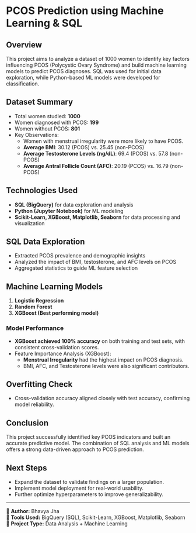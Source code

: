 # PCOS Prediction using Machine Learning & SQL

## Overview
This project aims to analyze a dataset of 1000 women to identify key factors influencing PCOS (Polycystic Ovary Syndrome) and build machine learning models to predict PCOS diagnoses. SQL was used for initial data exploration, while Python-based ML models were developed for classification.

## Dataset Summary
- Total women studied: **1000**
- Women diagnosed with PCOS: **199**
- Women without PCOS: **801**
- Key Observations:
  - Women with menstrual irregularity were more likely to have PCOS.
  - **Average BMI**: 30.12 (PCOS) vs. 25.45 (non-PCOS)
  - **Average Testosterone Levels (ng/dL)**: 69.4 (PCOS) vs. 57.8 (non-PCOS)
  - **Average Antral Follicle Count (AFC)**: 20.19 (PCOS) vs. 16.79 (non-PCOS)

## Technologies Used
- **SQL (BigQuery)** for data exploration and analysis
- **Python (Jupyter Notebook)** for ML modeling
- **Scikit-Learn, XGBoost, Matplotlib, Seaborn** for data processing and visualization

## SQL Data Exploration
- Extracted PCOS prevalence and demographic insights
- Analyzed the impact of BMI, testosterone, and AFC levels on PCOS
- Aggregated statistics to guide ML feature selection

## Machine Learning Models
1. **Logistic Regression**
2. **Random Forest**
3. **XGBoost (Best performing model)**

### Model Performance
- **XGBoost achieved 100% accuracy** on both training and test sets, with consistent cross-validation scores.
- Feature Importance Analysis (XGBoost):
  - **Menstrual Irregularity** had the highest impact on PCOS diagnosis.
  - BMI, AFC, and Testosterone levels were also significant contributors.

## Overfitting Check
- Cross-validation accuracy aligned closely with test accuracy, confirming model reliability.

## Conclusion
This project successfully identified key PCOS indicators and built an accurate predictive model. The combination of SQL analysis and ML models offers a strong data-driven approach to PCOS prediction.

## Next Steps
- Expand the dataset to validate findings on a larger population.
- Implement model deployment for real-world usability.
- Further optimize hyperparameters to improve generalizability.

---
📌 **Author:** Bhavya Jha  
📌 **Tools Used:** BigQuery (SQL), Scikit-Learn, XGBoost, Matplotlib, Seaborn  
📌 **Project Type:** Data Analysis + Machine Learning  
